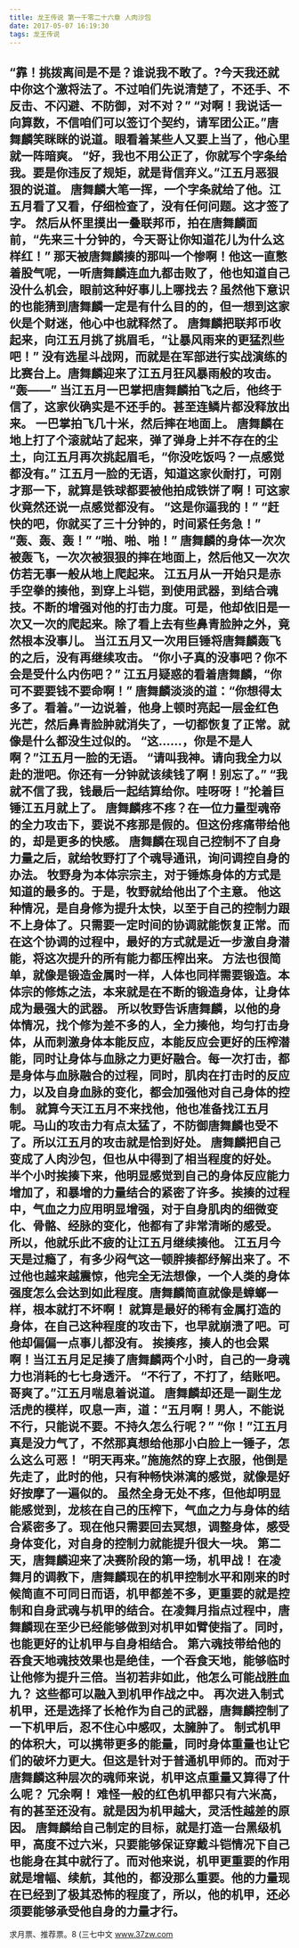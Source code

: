 ```yaml
---
title: 龙王传说 第一千零二十六章 人肉沙包
date: 2017-05-07 16:19:30
tags: 龙王传说
---
```


“靠！挑拨离间是不是？谁说我不敢了。?今天我还就中你这个激将法了。不过咱们先说清楚了，不还手、不反击、不闪避、不防御，对不对？”
“对啊！我说话一向算数，不信咱们可以签订个契约，请军团公正。”唐舞麟笑眯眯的说道。眼看着某些人又要上当了，他心里就一阵暗爽。
“好，我也不用公正了，你就写个字条给我。要是你违反了规矩，就是背信弃义。”江五月恶狠狠的说道。
唐舞麟大笔一挥，一个字条就给了他。江五月看了又看，仔细检查了，没有任何问题。这才签了字。
然后从怀里摸出一叠联邦币，拍在唐舞麟面前，“先来三十分钟的，今天哥让你知道花儿为什么这样红！”
那天被唐舞麟揍的那叫一个惨啊！他这一直憋着股气呢，一听唐舞麟连血九都击败了，他也知道自己没什么机会，眼前这种好事儿上哪找去？虽然他下意识的也能猜到唐舞麟一定是有什么目的的，但一想到这家伙是个财迷，他心中也就释然了。
唐舞麟把联邦币收起来，向江五月挑了挑眉毛，“让暴风雨来的更猛烈些吧！”
没有选星斗战网，而就是在军部进行实战演练的比赛台上。唐舞麟迎来了江五月狂风暴雨般的攻击。
“轰——”
当江五月一巴掌把唐舞麟拍飞之后，他终于信了，这家伙确实是不还手的。甚至连鳞片都没释放出来。
一巴掌拍飞几十米，然后摔在地面上。
唐舞麟在地上打了个滚就站了起来，弹了弹身上并不存在的尘土，向江五月再次挑起眉毛，“你没吃饭吗？一点感觉都没有。”
江五月一脸的无语，知道这家伙耐打，可刚才那一下，就算是铁球都要被他拍成铁饼了啊！可这家伙竟然还说一点感觉都没有。
“这是你逼我的！”
“赶快的吧，你就买了三十分钟的，时间紧任务急！”
“轰、轰、轰！”
“啪、啪、啪！”
唐舞麟的身体一次次被轰飞，一次次被狠狠的摔在地面上，然后他又一次次仿若无事一般从地上爬起来。
江五月从一开始只是赤手空拳的揍他，到穿上斗铠，到使用武器，到结合魂技。不断的增强对他的打击力度。可是，他却依旧是一次又一次的爬起来。除了看上去有些鼻青脸肿之外，竟然根本没事儿。
当江五月又一次用巨锤将唐舞麟轰飞的之后，没有再继续攻击。
“你小子真的没事吧？你不会是受什么内伤吧？”
江五月疑惑的看着唐舞麟，“你可不要要钱不要命啊！”
唐舞麟淡淡的道：“你想得太多了。看着。”一边说着，他身上顿时亮起一层金红色光芒，然后鼻青脸肿就消失了，一切都恢复了正常。就像是什么都没生过似的。
“这……，你是不是人啊？”江五月一脸的无语。
“请叫我神。请向我全力以赴的泄吧。你还有一分钟就该续钱了啊！别忘了。”
“我就不信了我，钱最后一起结算给你。哇呀呀！”抡着巨锤江五月就上了。
唐舞麟疼不疼？在一位力量型魂帝的全力攻击下，要说不疼那是假的。但这份疼痛带给他的，却是更多的快感。
唐舞麟在现自己控制不了自身力量之后，就给牧野打了个魂导通讯，询问调控自身的办法。
牧野身为本体宗宗主，对于锤炼身体的方式是知道的最多的。于是，牧野就给他出了个主意。
他这种情况，是自身修为提升太快，以至于自己的控制力跟不上身体了。只需要一定时间的协调就能恢复正常。而在这个协调的过程中，最好的方式就是近一步激自身潜能，将这次提升的所有能力都压榨出来。
方法也很简单，就像是锻造金属时一样，人体也同样需要锻造。本体宗的修炼之法，本来就是在不断的锻造身体，让身体成为最强大的武器。
所以牧野告诉唐舞麟，以他的身体情况，找个修为差不多的人，全力揍他，均匀打击身体，从而刺激身体本能反应，本能反应会更好的压榨潜能，同时让身体与血脉之力更好融合。每一次打击，都是身体与血脉融合的过程，同时，肌肉在打击时的反应力，以及自身血脉的变化，都会加强他对自己身体的控制。
就算今天江五月不来找他，他也准备找江五月呢。马山的攻击力有点太猛了，不防御唐舞麟也受不了。所以江五月的攻击就是恰到好处。
唐舞麟把自己变成了人肉沙包，但也从中得到了相当程度的好处。
半个小时挨揍下来，他明显感觉到自己的身体反应能力增加了，和暴增的力量结合的紧密了许多。挨揍的过程中，气血之力应用明显增强，对于自身肌肉的细微变化、骨骼、经脉的变化，他都有了非常清晰的感受。
所以，他就乐此不疲的让江五月继续揍他。
江五月今天是过瘾了，有多少闷气这一顿胖揍都纾解出来了。不过他也越来越震惊，他完全无法想像，一个人类的身体强度怎么会达到如此程度。唐舞麟简直就像是蟑螂一样，根本就打不坏啊！
就算是最好的稀有金属打造的身体，在自己这种程度的攻击下，也早就崩溃了吧。可他却偏偏一点事儿都没有。
挨揍疼，揍人的也会累啊！当江五月足足揍了唐舞麟两个小时，自己的一身魂力也消耗的七七身透汗。
“不行了，不打了，结账吧。哥爽了。”江五月喘息着说道。
唐舞麟却还是一副生龙活虎的模样，叹息一声，道：“五月啊！男人，不能说不行，只能说不要。不持久怎么行呢？”
“你！”江五月真是没力气了，不然那真想给他那小白脸上一锤子，怎么这么可恶！
“明天再来。”施施然的穿上衣服，他倒是先走了，此时的他，只有种畅快淋漓的感觉，就像是好好按摩了一遍似的。
虽然全身无处不疼，但他却明显能感觉到，龙核在自己的压榨下，气血之力与身体的结合紧密多了。现在他只需要回去冥想，调整身体，感受身体变化，对自身的控制力就能提升很大一块。
第二天，唐舞麟迎来了决赛阶段的第一场，机甲战！
在凌舞月的调教下，唐舞麟现在的机甲控制水平和刚来的时候简直不可同日而语，机甲都差不多，更重要的就是控制和自身武魂与机甲的结合。在凌舞月指点过程中，唐舞麟现在至少已经能够做到对机甲如臂使指了。同时，也能更好的让机甲与自身相结合。
第六魂技带给他的吞食天地魂技效果也是绝佳，一个吞食天地，能够临时让他修为提升三倍。当初若非如此，他怎么可能战胜血九？
这些都可以融入到机甲作战之中。
再次进入制式机甲，还是选择了长枪作为自己的武器，唐舞麟控制了一下机甲后，忍不住心中感叹，太臃肿了。
制式机甲的体积大，可以携带更多的能量，同时身体重量也让它们的破坏力更大。但这是针对于普通机甲师的。而对于唐舞麟这种层次的魂师来说，机甲这点重量又算得了什么呢？
冗余啊！
难怪一般的红色机甲都只有六米高，有的甚至还没有。就是因为机甲越大，灵活性越差的原因。
唐舞麟给自己制定的目标，就是打造一台黑级机甲，高度不过六米，只要能够保证穿戴斗铠情况下自己也能身在其中就行了。而对他来说，机甲更重要的作用就是增幅、续航，其他的，都没那么重要。他的力量现在已经到了极其恐怖的程度了，所以，他的机甲，还必须要能够承受他自身的力量才行。
-------------------------------------------------
求月票、推荐票。8
(三七中文 www.37zw.com